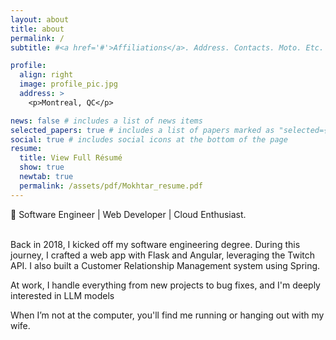 ```yaml
---
layout: about
title: about
permalink: /
subtitle: #<a href='#'>Affiliations</a>. Address. Contacts. Moto. Etc.

profile:
  align: right
  image: profile_pic.jpg
  address: >
    <p>Montreal, QC</p>

news: false # includes a list of news items
selected_papers: true # includes a list of papers marked as "selected={true}"
social: true # includes social icons at the bottom of the page
resume:
  title: View Full Résumé
  show: true
  newtab: true
  permalink: /assets/pdf/Mokhtar_resume.pdf
---
```


🚀 Software Engineer | Web Developer | Cloud Enthusiast.<br>
<br>

<p>Back in 2018, I kicked off my software engineering degree. During this journey, I crafted a web app with Flask and Angular, leveraging the Twitch API. I also built a Customer Relationship Management system using Spring.</p>

<p>At work, I handle everything from new projects to bug fixes, and I'm deeply interested in LLM models</p>

<p>When I’m not at the computer, you'll find me running or hanging out with my wife.</p>
